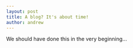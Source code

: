 ```yaml
---
layout: post
title: A blog? It's about time!
author: andrew
---
```


We should have done this in the very beginning...

